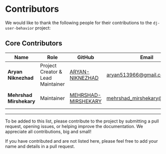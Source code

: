 # Contributors

We would like to thank the following people for their contributions to the `dj-user-behavior` project:

## Core Contributors

| Name                  | Role                       | GitHub                                                                      | Email                            | Contributions                                       | Image                                                             |
|-----------------------|----------------------------|-----------------------------------------------------------------------------|----------------------------------|-----------------------------------------------------|-------------------------------------------------------------------|
| **Aryan Niknezhad**    | Project Creator & Lead Maintainer | [ARYAN-NIKNEZHAD](https://github.com/ARYAN-NIKNEZHAD)                        | aryan513966@gmail.com            | Project creator and lead maintainer.                | ![Aryan Niknezhad](https://avatars.githubusercontent.com/u/127540182?v=4) |
| **Mehrshad Mirshekary**| Maintainer                 | [MEHRSHAD-MIRSHEKARY](https://github.com/MEHRSHAD-MIRSHEKARY)                | mehrshad_mirshekary@email.com    | Maintainer                                          | ![Mehrshad Mirshekary](https://avatars.githubusercontent.com/u/121759619?v=4) |

---

To be added to this list, please contribute to the project by submitting a pull request, opening issues, or helping improve the documentation. We appreciate all contributions, big and small!

If you have contributed and are not listed here, please feel free to add your name and details in a pull request.

